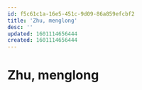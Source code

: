 ```yaml
---
id: f5c61c1a-16e5-451c-9d09-86a859efcbf2
title: 'Zhu, menglong'
desc: ''
updated: 1601114656444
created: 1601114656444
---
```

# Zhu, menglong
